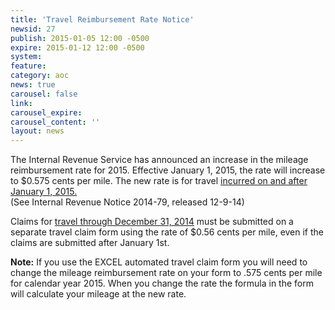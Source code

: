 ```yaml
---
title: 'Travel Reimbursement Rate Notice'
newsid: 27
publish: 2015-01-05 12:00 -0500
expire: 2015-01-12 12:00 -0500
system: 
feature: 
category: aoc
news: true
carousel: false
link: 
carousel_expire: 
carousel_content: ''
layout: news
---
```

<p>The Internal Revenue Service has announced an increase in the mileage reimbursement rate for 2015. Effective January 1, 2015, the rate will increase to $0.575 cents per mile. The new rate is for travel <u>incurred on and after January 1, 2015.</u><br>
(See Internal Revenue Notice 2014-79, released 12-9-14)</p>
<p>Claims for <u>travel through December 31, 2014</u> must be submitted on a separate travel claim form using the rate of $0.56 cents per mile, even if the claims are submitted after January 1st.</p>
<p><strong>Note:</strong> If you use the EXCEL automated travel claim form you will need to change the mileage reimbursement rate on your form to .575 cents per mile for calendar year 2015. When you change the rate the formula in the form will calculate your mileage at the new rate.</p>